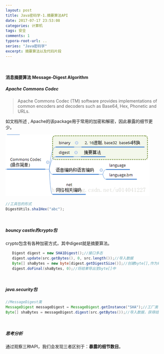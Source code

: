 ```yaml
---
layout: post
title: Java密码学-1.摘要算法API
date: 2017-07-17 23:53:08
categories: 计算机
tags: 安全 
comments: 1
typora-root-url: ..
series: "Java密码学"
excerpt: 摘要算法以及代码片段
---
```


<br>


#### 消息摘要算法 Message-Digest Algorithm


#####  Apache Commons Codec


>Apache Commons Codec (TM) software provides implementations of common encoders and decoders such as Base64, Hex, Phonetic and URLs.

如文档所述 , Apache的该package用于常用的加密和解密，因此暴露的细节更少。



![20170717234551755](/assets/blog_res/20170717234551755.png)

```java
//工具包的形式
DigestUtils.sha1Hex("abc");
```

<br>

##### bouncy castle的crypto包

crypto包含有各种加密方式，其中digest就是摘要算法。  

```java
   Digest digest = new SHA1Digest();//接口多态
   digest.update(src.getBytes(), 0, src.length());//导入数据
   Byte[] shaBytes = new byte[digest.getDigestSize()];//创建byte[],作为结果
   digest.doFinal(shaBytes, 0);//将结果导出至byte[]中
```

<br>

##### java.security包

```java
//MessageDigest类
MessageDigest messageDigest = MessageDigest.getInstance("SHA");//工厂类
Byte[] shaBytes = messageDigest.digest(src.getBytes());//导入数据，获得结果
```

<br>

##### 思考分析

通过观察三种API，我们会发现三者区别于：**暴露的细节数目**。



